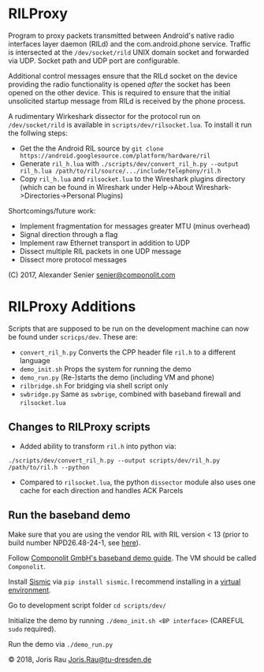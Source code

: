 RILProxy
=========
Program to proxy packets transmitted between Android's native radio interfaces
layer daemon (RILd) and the com.android.phone service. Traffic is intersected
at the `/dev/socket/rild` UNIX domain socket and forwarded via UDP. Socket path
and UDP port are configurable.

Additional control messages ensure that the RILd socket on the device providing
the radio functionality is opened *after* the socket has been opened on the
other device. This is required to ensure that the initial unsolicited startup
message from RILd is received by the phone process.

A rudimentary Wirkeshark dissector for the protocol run on `/dev/socket/rild` is
available in `scripts/dev/rilsocket.lua`. To install it run the follwing steps:

 - Get the the Android RIL source by `git clone https://android.googlesource.com/platform/hardware/ril`
 - Generate `ril_h.lua` with `./scripts/dev/convert_ril_h.py --output ril_h.lua /path/to/ril/source/.../include/telephony/ril.h`
 - Copy `ril_h.lua` and `rilsocket.lua` to the Wireshark plugins directory (which can be found in Wireshark under Help->About Wireshark->Directories->Personal Plugins)


Shortcomings/future work:

* Implement fragmentation for messages greater MTU (minus overhead)
* Signal direction through a flag
* Implement raw Ethernet transport in addition to UDP
* Dissect multiple RIL packets in one UDP message
* Dissect more protocol messages

(C) 2017, Alexander Senier <senier@componolit.com>

RILProxy Additions
===================
Scripts that are supposed to be run on the development machine can now be found under `scricps/dev`. These are:
* `convert_ril_h.py` Converts the CPP header file `ril.h` to a different language
* `demo_init.sh` Props the system for running the demo
* `demo_run.py` (Re-)starts the demo (including VM and phone)
* `rilbridge.sh` For bridging via shell script only
* `swbridge.py` Same as `swbrige`, combined with baseband firewall and `rilsocket.lua`

Changes to RILProxy scripts
---------------------------
* Added ability to transform `ril.h` into python via:

`./scripts/dev/convert_ril_h.py --output scripts/dev/ril_h.py /path/to/ril.h --python`
* Compared to `rilsocket.lua`, the python `dissector` module also uses one cache for each direction and handles ACK Parcels

Run the baseband demo
---------------------
Make sure that you are using the vendor RIL with RIL version < 13 (prior to build number NPD26.48-24-1, see [here](https://github.com/TheMuppets/proprietary_vendor_motorola/commits/cm-14.1/msm8916-common)).

Follow [Componolit GmbH's baseband demo guide](https://github.com/Componolit/componolit/blob/baseband_fw/run/baseband_demo.md). The VM should be called `Componolit`.

Install [Sismic](https://github.com/AlexandreDecan/sismic/) via `pip install sismic`. I recommend installing in a [virtual environment](https://docs.python.org/3/library/venv.html).

Go to development script folder `cd scripts/dev/`

Initialize the demo by running `./demo_init.sh <BP interface>` (CAREFUL `sudo` required).

Run the demo via `./demo_run.py`

© 2018, Joris Rau <Joris.Rau@tu-dresden.de>
